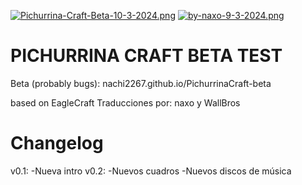 [![Pichurrina-Craft-Beta-10-3-2024.png](https://i.postimg.cc/rmDbhJzB/Pichurrina-Craft-Beta-10-3-2024.png)](https://postimg.cc/WFPXz0G8)
[![by-naxo-9-3-2024.png](https://i.postimg.cc/sxPKkZPJ/by-naxo-9-3-2024.png)](https://postimg.cc/y3dF9xbJ)
# PICHURRINA CRAFT BETA TEST
Beta (probably bugs): nachi2267.github.io/PichurrinaCraft-beta

based on EagleCraft
Traducciones por: naxo y WallBros

# Changelog
v0.1: -Nueva intro 
v0.2: -Nuevos cuadros
      -Nuevos discos de música
